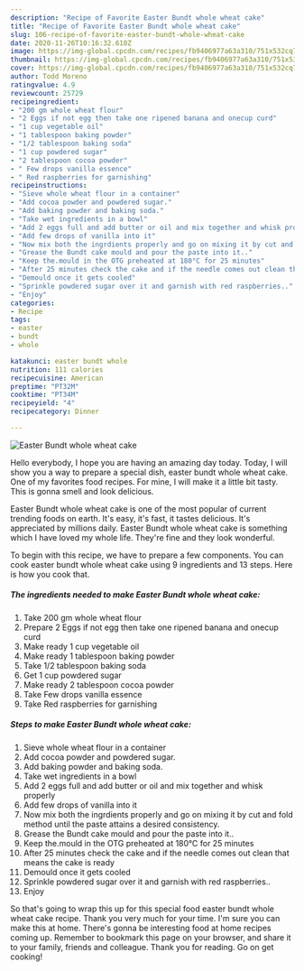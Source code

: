 ```yaml
---
description: "Recipe of Favorite Easter Bundt whole wheat cake"
title: "Recipe of Favorite Easter Bundt whole wheat cake"
slug: 106-recipe-of-favorite-easter-bundt-whole-wheat-cake
date: 2020-11-26T10:16:32.610Z
image: https://img-global.cpcdn.com/recipes/fb9406977a63a310/751x532cq70/easter-bundt-whole-wheat-cake-recipe-main-photo.jpg
thumbnail: https://img-global.cpcdn.com/recipes/fb9406977a63a310/751x532cq70/easter-bundt-whole-wheat-cake-recipe-main-photo.jpg
cover: https://img-global.cpcdn.com/recipes/fb9406977a63a310/751x532cq70/easter-bundt-whole-wheat-cake-recipe-main-photo.jpg
author: Todd Moreno
ratingvalue: 4.9
reviewcount: 25729
recipeingredient:
- "200 gm whole wheat flour"
- "2 Eggs if not egg then take one ripened banana and onecup curd"
- "1 cup vegetable oil"
- "1 tablespoon baking powder"
- "1/2 tablespoon baking soda"
- "1 cup powdered sugar"
- "2 tablespoon cocoa powder"
- " Few drops vanilla essence"
- " Red raspberries for garnishing"
recipeinstructions:
- "Sieve whole wheat flour in a container"
- "Add cocoa powder and powdered sugar."
- "Add baking powder and baking soda."
- "Take wet ingredients in a bowl"
- "Add 2 eggs full and add butter or oil and mix together and whisk properly"
- "Add few drops of vanilla into it"
- "Now mix both the ingrdients properly and go on mixing it by cut and fold method until the paste attains a desired consistency."
- "Grease the Bundt cake mould and pour the paste into it.."
- "Keep the.mould in the OTG preheated at 180°C for 25 minutes"
- "After 25 minutes check the cake and if the needle comes out clean that means the cake is ready"
- "Demould once it gets cooled"
- "Sprinkle powdered sugar over it and garnish with red raspberries.."
- "Enjoy"
categories:
- Recipe
tags:
- easter
- bundt
- whole

katakunci: easter bundt whole 
nutrition: 111 calories
recipecuisine: American
preptime: "PT32M"
cooktime: "PT34M"
recipeyield: "4"
recipecategory: Dinner

---
```



![Easter Bundt whole wheat cake](https://img-global.cpcdn.com/recipes/fb9406977a63a310/751x532cq70/easter-bundt-whole-wheat-cake-recipe-main-photo.jpg)

Hello everybody, I hope you are having an amazing day today. Today, I will show you a way to prepare a special dish, easter bundt whole wheat cake. One of my favorites food recipes. For mine, I will make it a little bit tasty. This is gonna smell and look delicious.



Easter Bundt whole wheat cake is one of the most popular of current trending foods on earth. It's easy, it's fast, it tastes delicious. It's appreciated by millions daily. Easter Bundt whole wheat cake is something which I have loved my whole life. They're fine and they look wonderful.


To begin with this recipe, we have to prepare a few components. You can cook easter bundt whole wheat cake using 9 ingredients and 13 steps. Here is how you cook that.

<!--inarticleads1-->

##### The ingredients needed to make Easter Bundt whole wheat cake:

1. Take 200 gm whole wheat flour
1. Prepare 2 Eggs if not egg then take one ripened banana and onecup curd
1. Make ready 1 cup vegetable oil
1. Make ready 1 tablespoon baking powder
1. Take 1/2 tablespoon baking soda
1. Get 1 cup powdered sugar
1. Make ready 2 tablespoon cocoa powder
1. Take  Few drops vanilla essence
1. Take  Red raspberries for garnishing




<!--inarticleads2-->

##### Steps to make Easter Bundt whole wheat cake:

1. Sieve whole wheat flour in a container
1. Add cocoa powder and powdered sugar.
1. Add baking powder and baking soda.
1. Take wet ingredients in a bowl
1. Add 2 eggs full and add butter or oil and mix together and whisk properly
1. Add few drops of vanilla into it
1. Now mix both the ingrdients properly and go on mixing it by cut and fold method until the paste attains a desired consistency.
1. Grease the Bundt cake mould and pour the paste into it..
1. Keep the.mould in the OTG preheated at 180°C for 25 minutes
1. After 25 minutes check the cake and if the needle comes out clean that means the cake is ready
1. Demould once it gets cooled
1. Sprinkle powdered sugar over it and garnish with red raspberries..
1. Enjoy




So that's going to wrap this up for this special food easter bundt whole wheat cake recipe. Thank you very much for your time. I'm sure you can make this at home. There's gonna be interesting food at home recipes coming up. Remember to bookmark this page on your browser, and share it to your family, friends and colleague. Thank you for reading. Go on get cooking!
